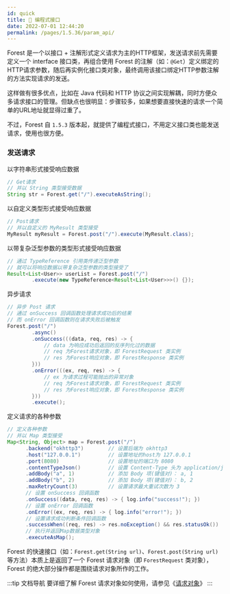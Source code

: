 ```yaml
---
id: quick
title: 🧬 编程式接口
date: 2022-07-01 12:44:20
permalink: /pages/1.5.36/param_api/
---
```


Forest 是一个以接口 + 注解形式定义请求为主的HTTP框架，发送请求前先需要定义一个 interface 接口类，再组合使用 Forest 的注解（如：`@Get`）定义绑定的HTTP请求参数，随后再实例化接口类对象，最终调用该接口绑定HTTP参数注解的方法实现请求的发送。

这样做有很多优点，比如在 Java 代码和 HTTP 协议之间实现解耦，同时方便众多请求接口的管理。但缺点也很明显：步骤较多，如果想要直接快速的请求一个简单的URL地址就显得过重了。

不过，Forest 自 `1.5.3` 版本起，就提供了编程式接口，不用定义接口类也能发送请求，使用也很方便。

### 发送请求

以字符串形式接受响应数据

```java
// Get请求
// 并以 String 类型接受数据
String str = Forest.get("/").executeAsString();
```

以自定义类型形式接受响应数据

```java
// Post请求
// 并以自定义的 MyResult 类型接受
MyResult myResult = Forest.post("/").execute(MyResult.class);
```

以带复杂泛型参数的类型形式接受响应数据

```java
// 通过 TypeReference 引用类传递泛型参数
// 就可以将响应数据以带复杂泛型参数的类型接受了
Result<List<User>> userList = Forest.post("/")
        .execute(new TypeReference<Result<List<User>>>() {});
```

异步请求

```java
// 异步 Post 请求
// 通过 onSuccess 回调函数处理请求成功后的结果
// 而 onError 回调函数则在请求失败后被触发
Forest.post("/")
        .async()
        .onSuccess(((data, req, res) -> {
            // data 为响应成功后返回的反序列化过的数据
            // req 为Forest请求对象，即 ForestRequest 类实例
            // res 为Forest响应对象，即 ForestResponse 类实例
        }))
        .onError(((ex, req, res) -> {
            // ex 为请求过程可能抛出的异常对象
            // req 为Forest请求对象，即 ForestRequest 类实例
            // res 为Forest响应对象，即 ForestResponse 类实例
        }))
        .execute();
```

定义请求的各种参数

```java
// 定义各种参数
// 并以 Map 类型接受
Map<String, Object> map = Forest.post("/")
      .backend("okhttp3")        // 设置后端为 okhttp3
      .host("127.0.0.1")         // 设置地址的host为 127.0.0.1
      .port(8080)                // 设置地址的端口为 8080
      .contentTypeJson()         // 设置 Content-Type 头为 application/json
      .addBody("a", 1)           // 添加 Body 项(键值对)： a, 1
      .addBody("b", 2)           // 添加 Body 项(键值对)： b, 2
      .maxRetryCount(3)          // 设置请求最大重试次数为 3
      // 设置 onSuccess 回调函数
      .onSuccess((data, req, res) -> { log.info("success!"); })
      // 设置 onError 回调函数
      .onError((ex, req, res) -> { log.info("error!"); })
      // 设置请求成功判断条件回调函数
      .successWhen((req, res) -> res.noException() && res.statusOk())
      // 执行并返回Map数据类型对象
      .executeAsMap();
```

Forest 的快速接口（如：`Forest.get(String url)`、`Forest.post(String url)`等方法）本质上是返回了一个 Forest 请求对象（即 `ForestRequest` 类对象），Forest 的绝大部分操作都是围绕请求对象所作的工作。

:::tip 文档导航
要详细了解 Forest 请求对象如何使用，请参见《[请求对象](/pages/1.5.36/api_forest_request/)》
:::
